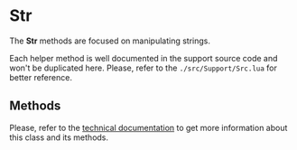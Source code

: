 # Str

The **Str** methods are focused on manipulating strings.

Each helper method is well documented in the support source code and won't
be duplicated here. Please, refer to the `./src/Support/Src.lua` for better
reference.

## Methods

Please, refer to the [technical documentation](pathname:///lua-docs/classes/Support.Str.html)
to get more information about this class and its methods.